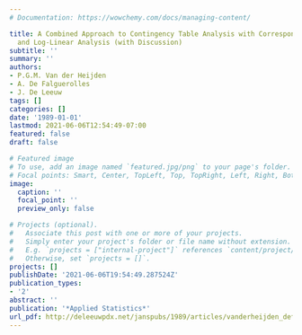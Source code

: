 ```yaml
---
# Documentation: https://wowchemy.com/docs/managing-content/

title: A Combined Approach to Contingency Table Analysis with Correspondence Analysis
  and Log-Linear Analysis (with Discussion)
subtitle: ''
summary: ''
authors:
- P.G.M. Van der Heijden
- A. De Falguerolles
- J. De Leeuw
tags: []
categories: []
date: '1989-01-01'
lastmod: 2021-06-06T12:54:49-07:00
featured: false
draft: false

# Featured image
# To use, add an image named `featured.jpg/png` to your page's folder.
# Focal points: Smart, Center, TopLeft, Top, TopRight, Left, Right, BottomLeft, Bottom, BottomRight.
image:
  caption: ''
  focal_point: ''
  preview_only: false

# Projects (optional).
#   Associate this post with one or more of your projects.
#   Simply enter your project's folder or file name without extension.
#   E.g. `projects = ["internal-project"]` references `content/project/deep-learning/index.md`.
#   Otherwise, set `projects = []`.
projects: []
publishDate: '2021-06-06T19:54:49.287524Z'
publication_types:
- '2'
abstract: ''
publication: '*Applied Statistics*'
url_pdf: http://deleeuwpdx.net/janspubs/1989/articles/vanderheijden_defalguerolles_deleeuw_A_89.pdf
---
```

